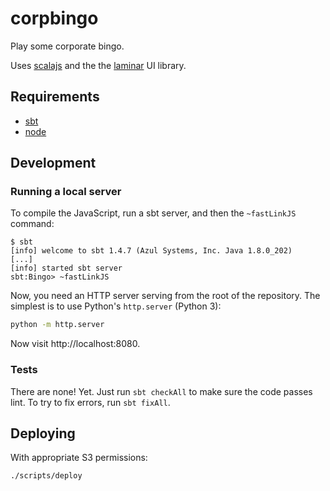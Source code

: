 corpbingo
=========

Play some corporate bingo.

Uses [scalajs](https://www.scala-js.org) and the the
[laminar](https://laminar.dev) UI library.

## Requirements

- [sbt](https://www.scala-sbt.org)
- [node](https://nodejs.org/en/)

## Development

### Running a local server

To compile the JavaScript, run a sbt server, and then the `~fastLinkJS` command:

```
$ sbt
[info] welcome to sbt 1.4.7 (Azul Systems, Inc. Java 1.8.0_202)
[...]
[info] started sbt server
sbt:Bingo> ~fastLinkJS
```

Now, you need an HTTP server serving from the root of the repository. The
simplest is to use Python's `http.server` (Python 3):

```sh
python -m http.server
```

Now visit http://localhost:8080.

### Tests

There are none! Yet. Just run `sbt checkAll` to make sure the code passes
lint. To try to fix errors, run `sbt fixAll`.

## Deploying

With appropriate S3 permissions:

```sh
./scripts/deploy
```
